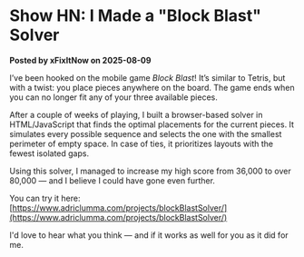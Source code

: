 # Show HN: I Made a "Block Blast" Solver

**Posted by xFixItNow on 2025-08-09**

I’ve been hooked on the mobile game *Block Blast*! It’s similar to Tetris, but with a twist: you place pieces anywhere on the board. The game ends when you can no longer fit any of your three available pieces.

After a couple of weeks of playing, I built a browser-based solver in HTML/JavaScript that finds the optimal placements for the current pieces. It simulates every possible sequence and selects the one with the smallest perimeter of empty space. In case of ties, it prioritizes layouts with the fewest isolated gaps.

Using this solver, I managed to increase my high score from 36,000 to over 80,000 — and I believe I could have gone even further.

You can try it here: [https://www.adriclumma.com/projects/blockBlastSolver/](https://www.adriclumma.com/projects/blockBlastSolver/)

I'd love to hear what you think — and if it works as well for you as it did for me.